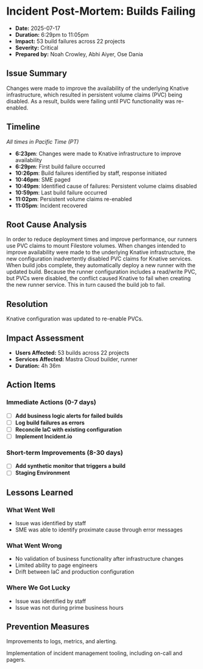 # Incident Post-Mortem: Builds Failing

- **Date:** 2025-07-17
- **Duration:** 6:29pm to 11:05pm
- **Impact:** 53 build failures across 22 projects
- **Severity:** Critical
- **Prepared by:** Noah Crowley, Abhi Aiyer, Ose Dania

## Issue Summary

Changes were made to improve the availability of the underlying Knative infrastructure, which resulted in persistent volume claims (PVC) being disabled. As a result, builds were failing until PVC functionality was re-enabled.

## Timeline

_All times in Pacific Time (PT)_

- **6:23pm**: Changes were made to Knative infrastructure to improve availability
- **6:29pm**: First build failure occurred
- **10:26pm**: Build failures identified by staff, response initiated
- **10:46pm**: SME paged
- **10:49pm**: Identified cause of failures: Persistent volume claims disabled 
- **10:59pm**: Last build failure occurred
- **11:02pm**: Persistent volume claims re-enabled
- **11:05pm**: Incident recovered

## Root Cause Analysis

In order to reduce deployment times and improve performance, our runners use PVC claims to mount Filestore volumes. When changes intended to improve availability were made to the underlying Knative infrastructure, the new configuration inadvertently disabled PVC claims for Knative services. When build jobs complete, they automatically deploy a new runner with the updated build. Because the runner configuration includes a read/write PVC, but PVCs were disabled, the conflict caused Knative to fail when creating the new runner service. This in turn caused the build job to fail.

## Resolution

Knative configuration was updated to re-enable PVCs.

## Impact Assessment

- **Users Affected:** 53 builds across 22 projects
- **Services Affected:** Mastra Cloud builder, runner
- **Duration:** 4h 36m

## Action Items

### Immediate Actions (0-7 days)

- [ ] **Add business logic alerts for failed builds**
- [ ] **Log build failures as errors**
- [ ] **Reconcile IaC with existing configuration**
- [ ] **Implement Incident.io**

### Short-term Improvements (8-30 days)

- [ ] **Add synthetic monitor that triggers a build**
- [ ] **Staging Environment**

## Lessons Learned

### What Went Well

- Issue was identified by staff
- SME was able to identify proximate cause through error messages

### What Went Wrong

- No validation of business functionality after infrastructure changes
- Limited ability to page engineers
- Drift between IaC and production configuration

### Where We Got Lucky

- Issue was identified by staff
- Issue was not during prime business hours

## Prevention Measures

Improvements to logs, metrics, and alerting.

Implementation of incident management tooling, including on-call and pagers.
